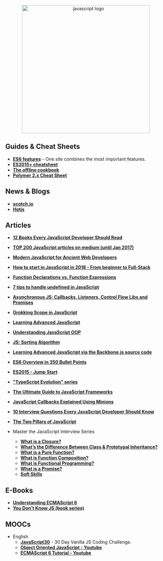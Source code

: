 <p align="center">
  <img width="400" src="http://logo-load.com/uploads/posts/2016-09/javascript-logo.png"  alt="javascript logo">
</p>


## Guides & Cheat Sheets

+ **[ES6 features](http://es6-features.org)** - One site combines the most important features.
+ **[ES2015+ cheatsheet](https://devhints.io/es6)**
+ **[The offline cookbook](https://jakearchibald.com/2014/offline-cookbook/)**
+ **[Polymer 2.x Cheat Sheet](https://meowni.ca/posts/polymer-2-cheatsheet/)** 


## News & Blogs

+ **[scotch.io](https://scotch.io/)**
+ **[Hotjs](https://www.hotjs.net/)**



## Articles

+ **[12 Books Every JavaScript Developer Should Read](https://medium.com/javascript-scene/12-books-every-javascript-developer-should-read-9da76157fb3)**
+ **[TOP 200 JavaScript articles on medium (until Jan 2017)](https://hackernoon.com/top-200-javascript-articles-on-medium-until-jan-2017-a0c6a1bfe094)**
+ **[Modern JavaScript for Ancient Web Developers](https://trackchanges.postlight.com/modern-javascript-for-ancient-web-developers-58e7cae050f9)**
+ **[How to start in JavaScript in 2018 - From beginner to Full-Stack](http://fullstackengine.net/how-to-start-in-javascript-2018/?lipi=urn%3Ali%3Apage%3Ad_flagship3_search_srp_content%3BHpx5tsMPSGGSEN2MkUMU5g%3D%3D)**
+ **[Function Declarations vs. Function Expressions](https://javascriptweblog.wordpress.com/2010/07/06/function-declarations-vs-function-expressions/)**
+ **[7 tips to handle undefined in JavaScript](https://rainsoft.io/7-tips-to-handle-undefined-in-javascript/?utm_source=mybridge&utm_medium=blog&utm_campaign=read_more)**
+ **[Asynchronous JS: Callbacks, Listeners, Control Flow Libs and Promises](http://sporto.github.io/blog/2012/12/09/callbacks-listeners-promises/)**
+ **[Grokking Scope in JavaScript](https://code.tutsplus.com/tutorials/grokking-scope-in-javascript--cms-26259)**
+ **[Learning Advanced JavaScript](https://johnresig.com/apps/learn/)**
+ **[Understanding JavaScript OOP](http://robotlolita.me/2011/10/09/understanding-javascript-oop.html)**
+ **[JS: Sorting Algorithm](http://khan4019.github.io/front-end-Interview-Questions/sort.html)**
+ **[Learning Advanced JavaScript via the Backbone.js source code](http://chrisawren.com/posts/Learning-Advanced-JavaScript-via-the-Backbone-js-source-code)**
+ **[ES6 Overview in 350 Bullet Points](https://ponyfoo.com/articles/es6)**
+ **[ES2015 - Jump Start](https://juristr.com/blog/2015/08/jump-start-es2015/)**
+ **["TypeScript Evolution" series](https://blog.mariusschulz.com/2016/09/27/typescript-2-0-non-nullable-types)**
+ **[The Ultimate Guide to JavaScript Frameworks](https://javascriptreport.com/the-ultimate-guide-to-javascript-frameworks/)**
+ **[JavaScript Callbacks Explained Using Minions](https://medium.freecodecamp.org/javascript-callbacks-explained-using-minions-da272f4d9bcd)**
+ **[10 Interview Questions Every JavaScript Developer Should Know](https://medium.com/javascript-scene/10-interview-questions-every-javascript-developer-should-know-6fa6bdf5ad95)**
+ **[The Two Pillars of JavaScript](https://medium.com/javascript-scene/the-two-pillars-of-javascript-ee6f3281e7f3)**

+ Master the JavaScript Interview Series
  - **[What is a Closure?](https://medium.com/javascript-scene/master-the-javascript-interview-what-is-a-closure-b2f0d2152b36)**
  - **[What’s the Difference Between Class & Prototypal Inheritance?](https://medium.com/javascript-scene/master-the-javascript-interview-what-s-the-difference-between-class-prototypal-inheritance-e4cd0a7562e9)**
  - **[What is a Pure Function?](https://medium.com/javascript-scene/master-the-javascript-interview-what-is-a-pure-function-d1c076bec976)**
  - **[What is Function Composition?](https://medium.com/javascript-scene/master-the-javascript-interview-what-is-function-composition-20dfb109a1a0)**
  - **[What is Functional Programming?](https://medium.com/javascript-scene/master-the-javascript-interview-what-is-functional-programming-7f218c68b3a0)**
  - **[What is a Promise?](https://medium.com/javascript-scene/master-the-javascript-interview-what-is-a-promise-27fc71e77261)**
  - **[Soft Skills](https://medium.com/javascript-scene/master-the-javascript-interview-soft-skills-a8a5fb02c466)**


## E-Books

+ **[Understanding ECMAScript 6](https://leanpub.com/understandinges6/read/)**
+ **[You Don't Know JS (book series)](https://github.com/getify/You-Dont-Know-JS)**


## MOOCs

- English
  + **[JavaScript30](https://javascript30.com/)** - 30 Day Vanilla JS Coding Challenge.
  + **[Object Oriented JavaScript - Youtube](https://www.youtube.com/watch?v=O8wwnhdkPE4)**
  + **[ECMAScript 6 Tutorial - Youtube](https://www.youtube.com/watch?v=Jakoi0G8lBg&t=2s)**
